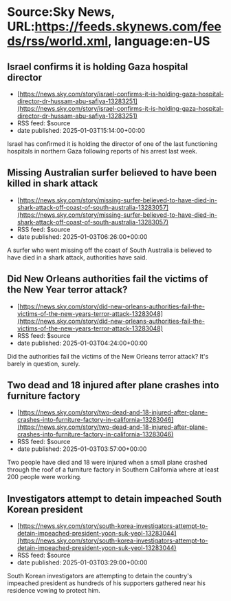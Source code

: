 # Source:Sky News, URL:https://feeds.skynews.com/feeds/rss/world.xml, language:en-US

## Israel confirms it is holding Gaza hospital director
 - [https://news.sky.com/story/israel-confirms-it-is-holding-gaza-hospital-director-dr-hussam-abu-safiya-13283251](https://news.sky.com/story/israel-confirms-it-is-holding-gaza-hospital-director-dr-hussam-abu-safiya-13283251)
 - RSS feed: $source
 - date published: 2025-01-03T15:14:00+00:00

Israel has confirmed it is holding the director of one of the last functioning hospitals in northern Gaza following reports of his arrest last week.

## Missing Australian surfer believed to have been killed in shark attack
 - [https://news.sky.com/story/missing-surfer-believed-to-have-died-in-shark-attack-off-coast-of-south-australia-13283057](https://news.sky.com/story/missing-surfer-believed-to-have-died-in-shark-attack-off-coast-of-south-australia-13283057)
 - RSS feed: $source
 - date published: 2025-01-03T06:26:00+00:00

A surfer who went missing off the coast of South Australia is believed to have died in a shark attack, authorities have said.

## Did New Orleans authorities fail the victims of the New Year terror attack?
 - [https://news.sky.com/story/did-new-orleans-authorities-fail-the-victims-of-the-new-years-terror-attack-13283048](https://news.sky.com/story/did-new-orleans-authorities-fail-the-victims-of-the-new-years-terror-attack-13283048)
 - RSS feed: $source
 - date published: 2025-01-03T04:24:00+00:00

Did the authorities fail the victims of the New Orleans terror attack? It's barely in question, surely.

## Two dead and 18 injured after plane crashes into furniture factory
 - [https://news.sky.com/story/two-dead-and-18-injured-after-plane-crashes-into-furniture-factory-in-california-13283046](https://news.sky.com/story/two-dead-and-18-injured-after-plane-crashes-into-furniture-factory-in-california-13283046)
 - RSS feed: $source
 - date published: 2025-01-03T03:57:00+00:00

Two people have died and 18 were injured when a small plane crashed through the roof of a furniture factory in Southern California where at least 200 people were working.

## Investigators attempt to detain impeached South Korean president
 - [https://news.sky.com/story/south-korea-investigators-attempt-to-detain-impeached-president-yoon-suk-yeol-13283044](https://news.sky.com/story/south-korea-investigators-attempt-to-detain-impeached-president-yoon-suk-yeol-13283044)
 - RSS feed: $source
 - date published: 2025-01-03T03:29:00+00:00

South Korean investigators are attempting to detain the country's impeached president as hundreds of his supporters gathered near his residence vowing to protect him.

